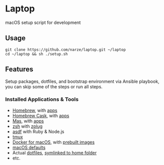 # Laptop
macOS setup script for development

## Usage
```shell
git clone https://github.com/narze/laptop.git ~/laptop
cd ~/laptop && sh ./setup.sh
```

## Features
Setup packages, dotfiles, and bootstrap environment via Ansible playbook, you can skip some of the steps or run all steps.

### Installed Applications & Tools
- [Homebrew](https://brew.sh), with [apps](./ansible/roles/packages/tasks/homebrew.yml)
- [Homebrew Cask](https://github.com/Homebrew/homebrew-cask), with [apps](./ansible/roles/packages/tasks/cask.yml)
- [Mas](https://github.com/mas-cli/mas), with [apps](./ansible/roles/packages/tasks/mas.yml)
- [zsh](http://zsh.org/) with [zplug](https://github.com/zplug/zplug)
- [asdf](https://asdf-vm.com) with Ruby & Node.js
- [tmux](https://github.com/tmux/tmux/)
- [Docker for macOS](https://docs.docker.com/docker-for-mac/), with [prebuilt images](./ansible/roles/packages/tasks/docker.yml)
- [macOS defaults](./etc/macos)
- Actual [dotfiles](./etc), [symlinked to home folder](./ansible/roles/local/tasks/dotfiles.yml)
- etc.
